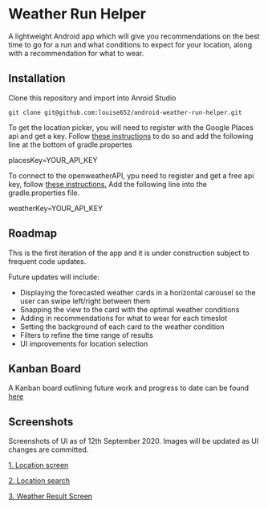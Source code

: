# Weather Run Helper

A lightweight Android app which will give you recommendations on the best time to go for a run and
 what conditions to expect for your location, along with a recommendation for what to wear.

## Installation

Clone this repository and import into Anroid Studio

```git
git clone git@github.com:louise652/android-weather-run-helper.git
```

To get the location picker, you will need to register with the Google Places api and get a key.
Follow [these instructions](https://developers.google.com/places/web-service/get-api-key) to do so and add the following line at the bottom of gradle.propertes

placesKey=YOUR_API_KEY


To connect to the openweatherAPI, ypu need to register and get a free api key, follow [these instructions.](https://openweathermap.org/appid)
Add the following line into the gradle.properties file.

weatherKey=YOUR_API_KEY

## Roadmap
This is the first iteration of the app and it is under construction subject to frequent code updates.

Future updates will include:
* Displaying the forecasted weather cards in a horizontal carousel so the user can swipe left/right between them
* Snapping the view to the card with the optimal weather conditions
* Adding in recommendations for what to wear for each timeslot
* Setting the background of each card to the weather condition
* Filters to refine the time range of results
* UI improvements for location selection

## Kanban Board
A Kanban board outlining future work and progress to date can be found [here](https://trello.com/invite/b/GRX8n57o/81111a1c4ff6d23269a7bd6c9d4584ad/weather-run-app)

## Screenshots
Screenshots of UI as of 12th September 2020. Images will be updated as UI changes are committed.

[1. Location screen](screenshots/ScreenshotLoc1.jpeg)

[2. Location search](screenshots/ScreenshotLoc2.jpeg)

[3. Weather Result Screen](screenshots/ScreenshotWeather.jpeg)
